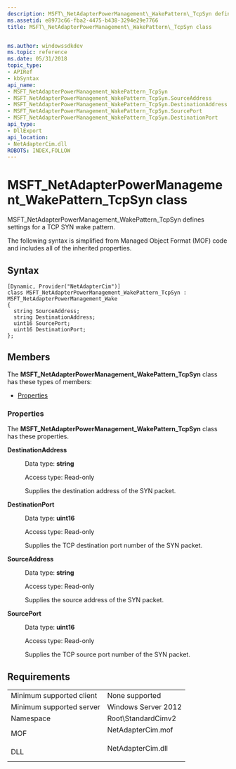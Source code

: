 ```yaml
---
description: MSFT\_NetAdapterPowerManagement\_WakePattern\_TcpSyn defines settings for a TCP SYN wake pattern.
ms.assetid: e8973c66-fba2-4475-b438-3294e29e7766
title: MSFT\_NetAdapterPowerManagement\_WakePattern\_TcpSyn class


ms.author: windowssdkdev
ms.topic: reference
ms.date: 05/31/2018
topic_type: 
- APIRef
- kbSyntax
api_name: 
- MSFT_NetAdapterPowerManagement_WakePattern_TcpSyn
- MSFT_NetAdapterPowerManagement_WakePattern_TcpSyn.SourceAddress
- MSFT_NetAdapterPowerManagement_WakePattern_TcpSyn.DestinationAddress
- MSFT_NetAdapterPowerManagement_WakePattern_TcpSyn.SourcePort
- MSFT_NetAdapterPowerManagement_WakePattern_TcpSyn.DestinationPort
api_type: 
- DllExport
api_location: 
- NetAdapterCim.dll
ROBOTS: INDEX,FOLLOW
---
```


# MSFT\_NetAdapterPowerManagement\_WakePattern\_TcpSyn class

MSFT\_NetAdapterPowerManagement\_WakePattern\_TcpSyn defines settings for a TCP SYN wake pattern.

The following syntax is simplified from Managed Object Format (MOF) code and includes all of the inherited properties.

## Syntax

``` syntax
[Dynamic, Provider("NetAdapterCim")]
class MSFT_NetAdapterPowerManagement_WakePattern_TcpSyn : MSFT_NetAdapterPowerManagement_Wake
{
  string SourceAddress;
  string DestinationAddress;
  uint16 SourcePort;
  uint16 DestinationPort;
};
```

## Members

The **MSFT\_NetAdapterPowerManagement\_WakePattern\_TcpSyn** class has these types of members:

-   [Properties](#properties)

### Properties

The **MSFT\_NetAdapterPowerManagement\_WakePattern\_TcpSyn** class has these properties.

<dl> <dt>

**DestinationAddress**
</dt> <dd> <dl> <dt>

Data type: **string**
</dt> <dt>

Access type: Read-only
</dt> </dl>

Supplies the destination address of the SYN packet.

</dd> <dt>

**DestinationPort**
</dt> <dd> <dl> <dt>

Data type: **uint16**
</dt> <dt>

Access type: Read-only
</dt> </dl>

Supplies the TCP destination port number of the SYN packet.

</dd> <dt>

**SourceAddress**
</dt> <dd> <dl> <dt>

Data type: **string**
</dt> <dt>

Access type: Read-only
</dt> </dl>

Supplies the source address of the SYN packet.

</dd> <dt>

**SourcePort**
</dt> <dd> <dl> <dt>

Data type: **uint16**
</dt> <dt>

Access type: Read-only
</dt> </dl>

Supplies the TCP source port number of the SYN packet.

</dd> </dl>

## Requirements



|                                     |                                                                                              |
|-------------------------------------|----------------------------------------------------------------------------------------------|
| Minimum supported client<br/> | None supported<br/>                                                                    |
| Minimum supported server<br/> | Windows Server 2012<br/>                                                               |
| Namespace<br/>                | Root\\StandardCimv2<br/>                                                               |
| MOF<br/>                      | <dl> <dt>NetAdapterCim.mof</dt> </dl> |
| DLL<br/>                      | <dl> <dt>NetAdapterCim.dll</dt> </dl> |



 

 




